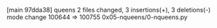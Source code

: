 [main 97dda38] queens
 2 files changed, 3 insertions(+), 3 deletions(-)
 mode change 100644 => 100755 0x05-nqueens/0-nqueens.py
